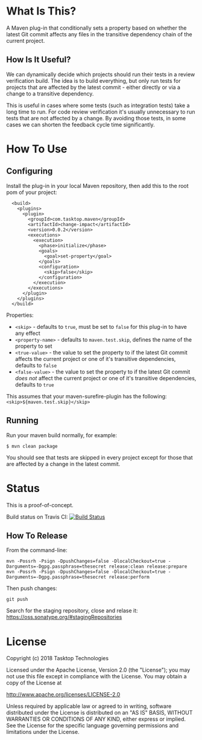 What Is This?
=============

A Maven plug-in that conditionally sets a property based on whether the latest Git commit affects any files in the transitive dependency chain of the current project.

How Is It Useful?
-----------------

We can dynamically decide which projects should run their tests in a review verification build.  The idea is to build everything, but only run tests for projects that are affected by the latest commit - either directly or via a change to a transitive dependency.

This is useful in cases where some tests (such as integration tests) take a long time to run.  For code review verification it's usually unnecessary to run tests that are not affected by a change.  By avoiding those tests, in some cases we can shorten the feedback cycle time significantly.

How To Use
==========

Configuring
-----------

Install the plug-in in your local Maven repository, then add this to the root pom of your project:

```
  <build>
    <plugins>
      <plugin>
        <groupId>com.tasktop.maven</groupId>
        <artifactId>change-impact</artifactId>
        <version>0.0.2</version>
        <executions>
          <execution>
            <phase>initialize</phase>
            <goals>
              <goal>set-property</goal>
            </goals>
            <configuration>
              <skip>false</skip>
            </configuration>
          </execution>
        </executions>
      </plugin>
    </plugins>
  </build>
```

Properties:
* `<skip>` - defaults to `true`, must be set to `false` for this plug-in to have any effect
* `<property-name>` - defaults to `maven.test.skip`, defines the name of the property to set
* `<true-value>` - the value to set the property to if the latest Git commit affects the current project or one of it's transitive dependencies, defaults to `false`
* `<false-value>` - the value to set the property to if the latest Git commit _does not_ affect the current project or one of it's transitive dependencies, defaults to `true`  

This assumes that your maven-surefire-plugin has the following: `<skip>${maven.test.skip}</skip>`

Running
-------

Run your maven build normally, for example:

```
$ mvn clean package
```

You should see that tests are skipped in every project except for those that are affected by a change in the latest commit.


Status
======

This is a proof-of-concept.

Build status on Travis CI: [![Build Status](https://travis-ci.org/greensopinion/maven-change-impact.svg?branch=master)](https://travis-ci.org/greensopinion/maven-change-impact)


How To Release
--------------

From the command-line:

````
mvn -Possrh -Psign -DpushChanges=false -DlocalCheckout=true -Darguments=-Dgpg.passphrase=thesecret release:clean release:prepare
mvn -Possrh -Psign -DpushChanges=false -DlocalCheckout=true -Darguments=-Dgpg.passphrase=thesecret release:perform
````

Then push changes:

````
git push
````

Search for the staging repository, close and relase it: https://oss.sonatype.org/#stagingRepositories


License
=======

Copyright (c) 2018 Tasktop Technologies

Licensed under the Apache License, Version 2.0 (the "License"); you may not use this file except in compliance with the License. You may obtain a copy of the License at

http://www.apache.org/licenses/LICENSE-2.0

Unless required by applicable law or agreed to in writing, software distributed under the License is distributed on an "AS IS" BASIS, WITHOUT WARRANTIES OR CONDITIONS OF ANY KIND, either express or implied. See the License for the specific language governing permissions and limitations under the License.
